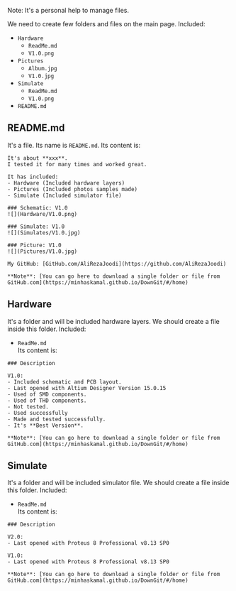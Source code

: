 Note: It's a personal help to manage files. 

We need to create few folders and files on the main page. Included:
- `Hardware`
  - `ReadMe.md`
  - `V1.0.png`
- `Pictures`
  - `Album.jpg`
  - `V1.0.jpg`
- `Simulate`
  - `ReadMe.md`
  - `V1.0.png`
- `README.md`

## README.md
It's a file. Its name is `README.md`. Its content is:	
```
It's about **xxx**.
I tested it for many times and worked great.

It has included:
- Hardware (Included hardware layers)
- Pictures (Included photos samples made)
- Simulate (Included simulator file)

### Schematic: V1.0
![](Hardware/V1.0.png)

### Simulate: V1.0
![](Simulates/V1.0.jpg)

### Picture: V1.0
![](Pictures/V1.0.jpg)

My GitHub: [GitHub.com/AliRezaJoodi](https://github.com/AliRezaJoodi)

**Note**: [You can go here to download a single folder or file from GitHub.com](https://minhaskamal.github.io/DownGit/#/home)
```

## Hardware
It's a folder and will be included hardware layers. We should create a file inside this folder. Included:
- `ReadMe.md`   
Its content is:	
```
### Description

V1.0:
- Included schematic and PCB layout.
- Last opened with Altium Designer Version 15.0.15
- Used of SMD components.
- Used of THD components.
- Not tested.
- Used successfully
- Made and tested successfully. 
- It's **Best Version**.

**Note**: [You can go here to download a single folder or file from GitHub.com](https://minhaskamal.github.io/DownGit/#/home)
```
## Simulate
It's a folder and will be included simulator file. We should create a file inside this folder. Included:
- `ReadMe.md`   
Its content is:	
```
### Description

V2.0:
- Last opened with Proteus 8 Professional v8.13 SP0

V1.0:
- Last opened with Proteus 8 Professional v8.13 SP0

**Note**: [You can go here to download a single folder or file from GitHub.com](https://minhaskamal.github.io/DownGit/#/home)
```
